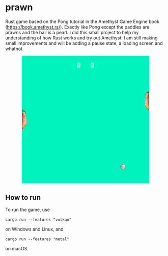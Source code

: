 # prawn

Rust game based on the Pong tutorial in the Amethyst Game Engine book (https://book.amethyst.rs/). Exactly like Pong except the paddles are prawns and the ball is a pearl. I did this small project to help my understanding of how Rust works and try out Amethyst. I am still making small improvements and will be adding a pause state, a loading screen and whatnot. 
<p align="center">
    <img src="Example_Gameplay.png" width="400">
</p>

## How to run

To run the game, use

```
cargo run --features "vulkan"
```

on Windows and Linux, and

```
cargo run --features "metal"
```

on macOS.
